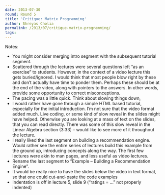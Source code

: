 ```yaml
---
date: 2013-07-30
round: Round 5
title: 'Critique: Matrix Programming'
author: Shreyas Cholia
permalink: /2013/07/critique-matrix-programming/
tags:
---
```

Notes:

*   You might consider merging intro segment with the subsequent tutorial segment.
*   Scattered through the lectures were several questions left “as an exercise” to students. However, in the context of a video lecture this gets buried/ignored. I would think that most people blow right by these and don’t actually have time to ponder them. Perhaps these should be at the end of the video, along with pointers to the answers. In other words, provide some opportunity to correct misconceptions.
*   The pacing was a little quick. Think about slowing things down,
*   I would rather have gone through a simple HTML based tutorial, especially for the initial introduction. I’m not sure that the video format added much. Live coding, or some kind of slow reveal in the slides might have helped. Otherwise you are looking at a mass of text on the slides, that you can read directly. There was some of this slow reveal in the Linear Algebra section (3:33) &#8211; would like to see more of it throughout the lecture.
*   I really liked the last segment on building a recommendation engine. Would rather see the entire series of lectures build this example from the ground up, introducing concepts along the way. The first few lectures were akin to man pages, and less useful as video lectures.
*   Rename the last segment to “Example &#8211; Building a Recommendation Engine”.
*   It would be really nice to have the slides below the video in text format, so that one could cut-and-paste the code examples
*   Indentation is off in lecture 5, slide 9 (“ratings = …” not properly indented)
